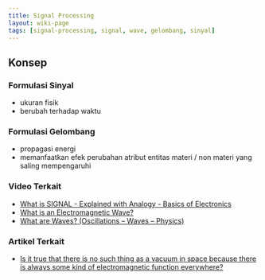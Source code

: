 ```yaml
---
title: Signal Processing
layout: wiki-page
tags: [signal-processing, signal, wave, gelombang, sinyal]
---
```


## Konsep

### Formulasi Sinyal
- ukuran fisik
- berubah terhadap waktu

### Formulasi Gelombang
- propagasi energi
- memanfaatkan efek perubahan atribut entitas materi / non materi yang saling mempengaruhi

### Video Terkait
- [What is SIGNAL - Explained with Analogy - Basics of Electronics](https://www.youtube.com/watch?v=jNebPEW3ZNU)
- [What is an Electromagnetic Wave?](https://www.youtube.com/watch?v=hk63uUhkZH4)
- [What are Waves? (Oscillations – Waves – Physics)](https://www.youtube.com/watch?v=LoRRE2aG3AY)

### Artikel Terkait
- [Is it true that there is no such thing as a vacuum in space because there is always some kind of electromagnetic function everywhere?](https://www.quora.com/Is-it-true-that-there-is-no-such-thing-as-a-vacuum-in-space-because-there-is-always-some-kind-of-electromagnetic-function-everywhere)

